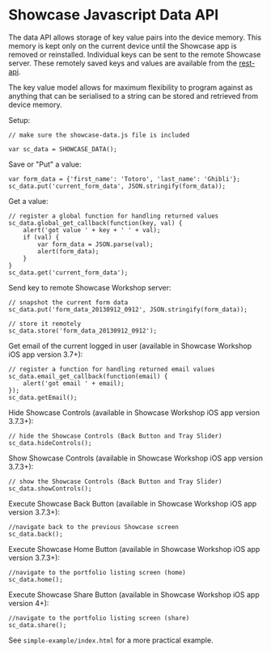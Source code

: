 

Showcase Javascript Data API
============================

The data API allows storage of key value pairs into the device memory.  This memory is kept only on the current device until the
Showcase app is removed or reinstalled.  Individual keys can be sent to the remote Showcase server.  These remotely
saved keys and values are available from the [rest-api](../rest-api/README.md).

The key value model allows for maximum flexibility to program against as anything that can be serialised to a string
can be stored and retrieved from device memory.


Setup:

    // make sure the showcase-data.js file is included

    var sc_data = SHOWCASE_DATA();


Save or "Put" a value:

    var form_data = {'first_name': 'Totoro', 'last_name': 'Ghibli'};
    sc_data.put('current_form_data', JSON.stringify(form_data));


Get a value:

    // register a global function for handling returned values
    sc_data.global_get_callback(function(key, val) {
        alert('got value ' + key + ' ' + val);
        if (val) {
            var form_data = JSON.parse(val);
            alert(form_data);
        }
    }
    sc_data.get('current_form_data');


Send key to remote Showcase Workshop server:

    // snapshot the current form data
    sc_data.put('form_data_20130912_0912', JSON.stringify(form_data));

    // store it remotely
    sc_data.store('form_data_20130912_0912');

Get email of the current logged in user (available in Showcase Workshop iOS app version 3.7+):

    // register a function for handling returned email values
    sc_data.email_get_callback(function(email) {
        alert('got email ' + email);
    });
    sc_data.getEmail();


Hide Showcase Controls (available in Showcase Workshop iOS app version 3.7.3+):

    // hide the Showcase Controls (Back Button and Tray Slider)
    sc_data.hideControls();

Show Showcase Controls (available in Showcase Workshop iOS app version 3.7.3+):

    // show the Showcase Controls (Back Button and Tray Slider)
    sc_data.showControls();

Execute Showcase Back Button (available in Showcase Workshop iOS app version 3.7.3+):

    //navigate back to the previous Showcase screen
    sc_data.back();

Execute Showcase Home Button (available in Showcase Workshop iOS app version 3.7.3+):

    //navigate to the portfolio listing screen (home)
    sc_data.home();

Execute Showcase Share Button (available in Showcase Workshop iOS app version 4+):

    //navigate to the portfolio listing screen (share)
    sc_data.share();


See `simple-example/index.html` for a more practical example.




